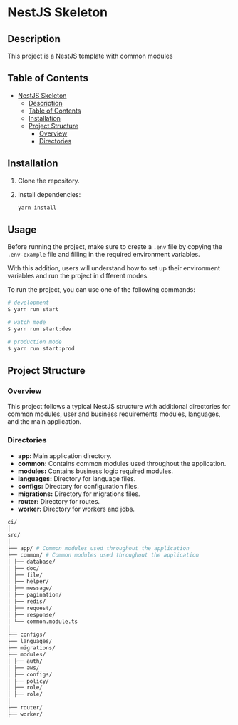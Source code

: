# NestJS Skeleton

## Description

This project is a NestJS template with common modules

## Table of Contents

- [NestJS Skeleton](#nestjs-skeleton)
  - [Description](#description)
  - [Table of Contents](#table-of-contents)
  - [Installation](#installation)
  - [Project Structure](#project-structure)
    - [Overview](#overview)
    - [Directories](#directories)

## Installation

1. Clone the repository.
2. Install dependencies:

   ```bash
   yarn install

## Usage

Before running the project, make sure to create a `.env` file by copying the `.env-example` file and filling in the required environment variables.

With this addition, users will understand how to set up their environment variables and run the project in different modes.

To run the project, you can use one of the following commands:

```bash
# development
$ yarn run start

# watch mode
$ yarn run start:dev

# production mode
$ yarn run start:prod
```

## Project Structure

### Overview

This project follows a typical NestJS structure with additional directories for common modules, user and business requirements modules, languages, and the main application.


### Directories

- **app:** Main application directory.
- **common:** Contains common modules used throughout the application.
- **modules:** Contains business logic required modules.
- **languages:** Directory for language files.
- **configs:** Directory for configuration files.
- **migrations:** Directory for migrations files.
- **router:** Directory for routes.
- **worker:** Directory for workers and jobs.

```bash
ci/
│
src/
│
├── app/ # Common modules used throughout the application
├── common/ # Common modules used throughout the application
│ ├── database/
│ ├── doc/
│ ├── file/
│ ├── helper/
│ ├── message/
│ ├── pagination/
│ ├── redis/
│ ├── request/
│ ├── response/
│ └── common.module.ts
│
├── configs/
├── languages/
├── migrations/
├── modules/
│ ├── auth/
│ ├── aws/
│ ├── configs/
│ ├── policy/
│ ├── role/
│ ├── role/
│
├── router/
├── worker/
```
